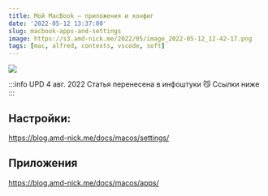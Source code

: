 ```yaml
---
title: Мой MacBook – приложения и конфиг
date: '2022-05-12 13:37:00'
slug: macbook-apps-and-settings
image: https://s3.amd-nick.me/2022/05/image_2022-05-12_12-42-17.png
tags: [mac, alfred, contexts, vscode, soft]
---
```


![](https://s3.amd-nick.me/2022/05/image_2022-05-12_12-42-17.png)

:::info UPD 4 авг. 2022
Статья перенесена в инфоштуки 😼
Ссылки ниже
:::

## Настройки:

https://blog.amd-nick.me/docs/macos/settings/

## Приложения

https://blog.amd-nick.me/docs/macos/apps/
